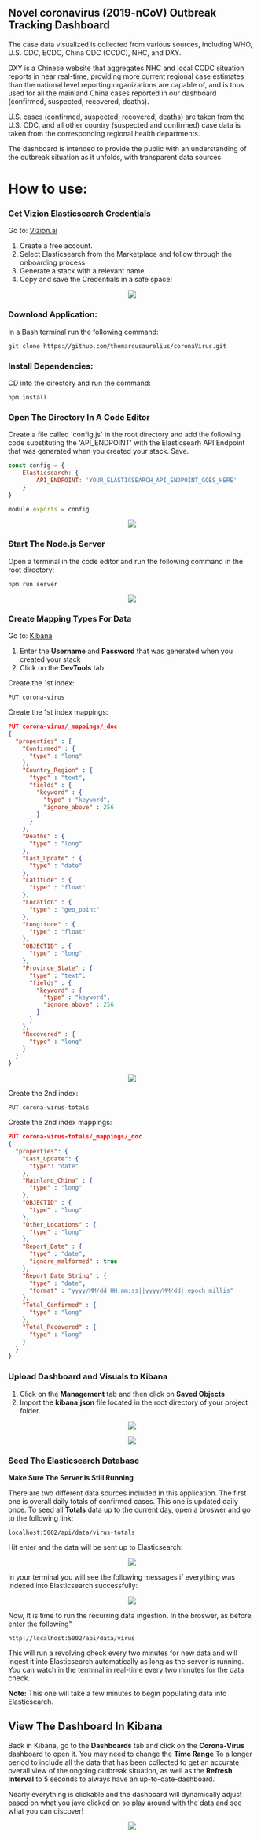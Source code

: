 ## Novel coronavirus (2019-nCoV) Outbreak Tracking Dashboard

The case data visualized is collected from various sources, including WHO, U.S. CDC, ECDC, China CDC (CCDC), NHC, and DXY. 

DXY is a Chinese website that aggregates NHC and local CCDC situation reports in near real-time, providing more current regional case estimates than the national level reporting organizations are capable of, and is thus used for all the mainland China cases reported in our dashboard (confirmed, suspected, recovered, deaths). 

U.S. cases (confirmed, suspected, recovered, deaths) are taken from the U.S. CDC, and all other country (suspected and confirmed) case data is taken from the corresponding regional health departments. 

The dashboard is intended to provide the public with an understanding of the outbreak situation as it unfolds, with transparent data sources.

# How to use:

### Get Vizion Elasticsearch Credentials

Go to: [Vizion.ai](https://app.vizion.ai/)

1. Create a free account.
2. Select Elasticsearch from the Marketplace and follow through the onboarding process
3. Generate a stack with a relevant name
4. Copy and save the Credentials in a safe space!

  <p align="center">
    <img src="https://giant.gfycat.com/SpiffyBlindCobra.gif">
  </p>
  
  

 


### Download Application:
In a Bash terminal run the following command:

```
git clone https://github.com/themarcusaurelius/coronaVirus.git
```


### Install Dependencies:
CD into the directory and run the command:

```
npm install
```

### Open The Directory In A Code Editor
Create a file called 'config.js' in the root directory and add the following code substituting the 'API_ENDPOINT' with the Elasticsearh API Endpoint that was generated when you created your stack. Save.

```javascript
const config = {
    Elasticsearch: {
        API_ENDPOINT: 'YOUR_ELASTICSEARCH_API_ENDPOINT_GOES_HERE'
    }
}

module.exports = config
```

<p align="center">
  <img src="https://i.imgur.com/8BseA0C.png">
</p>


### Start The Node.js Server
Open a terminal in the code editor and run the following command in the root directory:

```
npm run server
```
<p align="center">
  <img src="https://i.imgur.com/Jg4L1Bx.png">
</p>

### Create Mapping Types For Data
Go to: [Kibana](https://app.vizion.ai/kibana/app/my_login)

1. Enter the <b>Username</b> and <b>Password</b> that was generated when you created your stack
2. Click on the <b>DevTools</b> tab.

Create the 1st index:

```
PUT corona-virus
```

Create the 1st index mappings:
```json
PUT corona-virus/_mappings/_doc 
{
  "properties" : {
    "Confirmed" : {
      "type" : "long"
    },
    "Country_Region" : {
      "type" : "text",
      "fields" : {
        "keyword" : {
          "type" : "keyword",
          "ignore_above" : 256
        }
      }
    },
    "Deaths" : {
      "type" : "long"
    },
    "Last_Update" : {
      "type" : "date"
    },
    "Latitude" : {
      "type" : "float"
    },
    "Location" : {
      "type" : "geo_point"
    },
    "Longitude" : {
      "type" : "float"
    },
    "OBJECTID" : {
      "type" : "long"
    },
    "Province_State" : {
      "type" : "text",
      "fields" : {
        "keyword" : {
          "type" : "keyword",
          "ignore_above" : 256
        }
      }
    },
    "Recovered" : {
      "type" : "long"
    }
  }
}
```

<p align="center">
  <img src="https://i.imgur.com/eTWkOd0.png">
</p>

Create the 2nd index:
```
PUT corona-virus-totals
```

Create the 2nd index mappings:
```json
PUT corona-virus-totals/_mappings/_doc 
{
  "properties": {
    "Last_Update": {
      "type": "date"
    },
    "Mainland_China" : {
      "type" : "long"
    },
    "OBJECTID" : {
      "type" : "long"
    },
    "Other_Locations" : {
      "type" : "long"
    },
    "Report_Date" : {
      "type" : "date",
      "ignore_malformed" : true
    },
    "Report_Date_String" : {
      "type" : "date",
      "format" : "yyyy/MM/dd HH:mm:ss||yyyy/MM/dd||epoch_millis"
    },
    "Total_Confirmed" : {
      "type" : "long"
    },
    "Total_Recovered" : {
      "type" : "long"
    }
  }
}
```


### Upload Dashboard and Visuals to Kibana
1. Click on the <b>Management</b> tab and then click on <b>Saved Objects</b>
2. Import the <b>kibana.json</b> file located in the root directory of your project folder.

<p align="center">
  <img src="https://i.imgur.com/ejX1Rr4.png">
</p>

<p align="center">
  <img src="https://i.imgur.com/0GU0CiG.png">
</p>


### Seed The Elasticsearch Database

<b>Make Sure The Server Is Still Running</b>

There are two different data sources included in this application. The first one is overall daily totals of confirmed cases. This one is updated daily once. To seed all <b>Totals</b> data up to the current day, open a broswer and go to the following link: 
```
localhost:5002/api/data/virus-totals
```
Hit enter and the data will be sent up to Elasticsearch:

<p align="center">
  <img src="https://i.imgur.com/2aoANI4.png">
</p>

In your terminal you will see the following messages if everything was indexed into Elasticsearch successfully:
<p align="center">
  <img src="https://i.imgur.com/PYLb5Cb.png">
</p>

Now, It is time to run the recurring data ingestion. In the broswer, as before, enter the following"
```
http://localhost:5002/api/data/virus
```

This will run a revolving check every two minutes for new data and will ingest it into Elasticsearch automatically as long as the server is running. You can watch in the terminal in real-time every two minutes for the data check. 

<b>Note:</b> This one will take a few minutes to begin populating data into Elasticsearch.

## View The Dashboard In Kibana

Back in Kibana, go to the <b>Dashboards</b> tab and click on the <b>Corona-Virus</b> dashboard to open it. You may need to change the <b>Time Range</b> To a longer period to include all the data that has been collected to get an accurate overall view of the ongoing outbreak situation, as well as the <b>Refresh Interval</b> to 5 seconds to always have an up-to-date-dashboard.


Nearly everything is clickable and the dashboard will dynamically adjust based on what you jave clicked on so play around with the data and see what you can discover!

<p align="center">
  <img src="https://i.imgur.com/pegZHkx.png">
</p>









